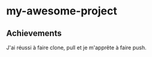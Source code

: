 # my-awesome-project
## Achievements  
J'ai réussi à faire clone, pull et je m'apprête à faire push.
